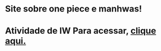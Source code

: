 <h1>Site sobre one piece e manhwas!<h1>
Atividade de IW
Para acessar, <a href="https://rahbespalec.github.io/Barraca-da-Mugiwara/">clique aqui.</a>
